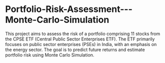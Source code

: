 # Portfolio-Risk-Assessment---Monte-Carlo-Simulation
This project aims to assess the risk of a portfolio comprising 11 stocks from the CPSE ETF (Central Public Sector Enterprises ETF). The ETF primarily focuses on public sector enterprises (PSEs) in India, with an emphasis on the energy sector. The goal is to predict future returns and estimate portfolio risk using Monte Carlo Simulation. 
